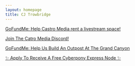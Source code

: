 ```yaml
---
layout: homepage
title: CJ Trowbridge
---
```



<p><a href="https://www.gofundme.com/f/aucfwq-support-castro-media-amplify-underrepresented-voice" class="btn btn-gofundme"><i class="fa-solid fa-hand-holding-dollar"></i> GoFundMe: Help Castro Media rent a livestream space!</a><p>
<p><a href="https://discord.gg/PN44RjReUA" class="btn btn-gofundme"><i class="fa-solid fa-hand-holding-dollar"></i>Join The Catro Media Discord!</a><p>
<p><a href="https://www.gofundme.com/f/build-a-foundation-for-the-survival-of-humanity" class="btn btn-gofundme"><i class="fa-solid fa-hand-holding-dollar"></i> GoFundMe: Help Us Build An Outpost At The Grand Canyon</a><p>
<p><a href="https://forms.gle/UZgQiUNzm8q1dmNfA" class="btn btn-success">✨ Apply To Receive A Free Cyberpony Express Node ✨</a></p>
